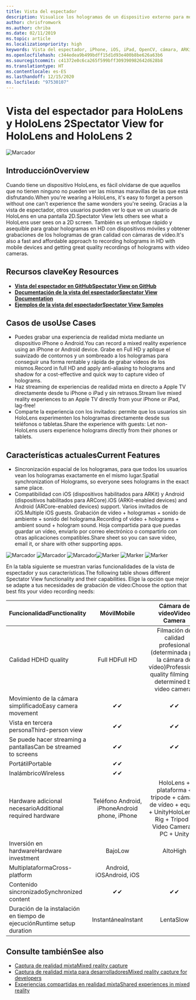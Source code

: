```yaml
---
title: Vista del espectador
description: Visualice los hologramas de un dispositivo externo para mostrar o grabar una experiencia de realidad mixta en una pantalla externa.
author: chrisfromwork
ms.author: chriba
ms.date: 02/11/2019
ms.topic: article
ms.localizationpriority: high
keywords: Vista del espectador, iPhone, iOS, iPad, OpenCV, cámara, ARKit, HoloLens, realidad mixta, MixedRealityToolkit, demo, grabar
ms.openlocfilehash: c344edea9b499bdff15d1d93e400b8be626a63b6
ms.sourcegitcommit: c41372e0c6ca265f599bff309390982642d628b8
ms.translationtype: HT
ms.contentlocale: es-ES
ms.lasthandoff: 12/15/2020
ms.locfileid: "97530107"
---
```

# <a name="spectator-view-for-hololens-and-hololens-2"></a><span data-ttu-id="e1634-104">Vista del espectador para HoloLens y HoloLens 2</span><span class="sxs-lookup"><span data-stu-id="e1634-104">Spectator View for HoloLens and HoloLens 2</span></span>

![Marcador](images/SpecViewPhoneHero.jpg)

## <a name="overview"></a><span data-ttu-id="e1634-106">Introducción</span><span class="sxs-lookup"><span data-stu-id="e1634-106">Overview</span></span>

<span data-ttu-id="e1634-107">Cuando tiene un dispositivo HoloLens, es fácil olvidarse de que aquellos que no tienen ninguno no pueden ver las mismas maravillas de las que está disfrutando.</span><span class="sxs-lookup"><span data-stu-id="e1634-107">When you're wearing a HoloLens, it's easy to forget a person without one can't experience the same wonders you're seeing.</span></span> <span data-ttu-id="e1634-108">Gracias a la vista de espectador, otros usuarios pueden ver lo que ve un usuario de HoloLens en una pantalla 2D.</span><span class="sxs-lookup"><span data-stu-id="e1634-108">Spectator View lets others see what a HoloLens user sees on a 2D screen.</span></span> <span data-ttu-id="e1634-109">También es un enfoque rápido y asequible para grabar hologramas en HD con dispositivos móviles y obtener grabaciones de los hologramas de gran calidad con cámaras de vídeo.</span><span class="sxs-lookup"><span data-stu-id="e1634-109">It's also a fast and affordable approach to recording holograms in HD with mobile devices and getting great quality recordings of holograms with video cameras.</span></span>

## <a name="key-resources"></a><span data-ttu-id="e1634-110">Recursos clave</span><span class="sxs-lookup"><span data-stu-id="e1634-110">Key Resources</span></span>

* [<span data-ttu-id="e1634-111">**Vista del espectador en GitHub**</span><span class="sxs-lookup"><span data-stu-id="e1634-111">**Spectator View on GitHub**</span></span>](https://github.com/microsoft/MixedReality-SpectatorView)
* [<span data-ttu-id="e1634-112">**Documentación de la vista del espectador**</span><span class="sxs-lookup"><span data-stu-id="e1634-112">**Spectator View Documentation**</span></span>](https://microsoft.github.io/MixedReality-SpectatorView/README.html)
* [<span data-ttu-id="e1634-113">**Ejemplos de la vista del espectador**</span><span class="sxs-lookup"><span data-stu-id="e1634-113">**Spectator View Samples**</span></span>](https://github.com/microsoft/MixedReality-SpectatorView/tree/master/samples)

## <a name="use-cases"></a><span data-ttu-id="e1634-114">Casos de uso</span><span class="sxs-lookup"><span data-stu-id="e1634-114">Use Cases</span></span>

* <span data-ttu-id="e1634-115">Puedes grabar una experiencia de realidad mixta mediante un dispositivo iPhone o Android.</span><span class="sxs-lookup"><span data-stu-id="e1634-115">You can record a mixed reality experience using an iPhone or Android device.</span></span> <span data-ttu-id="e1634-116">Grabe en Full HD y aplique el suavizado de contornos y un sombreado a los hologramas para conseguir una forma rentable y rápida de grabar vídeos de los mismos.</span><span class="sxs-lookup"><span data-stu-id="e1634-116">Record in full HD and apply anti-aliasing to holograms and shadow for a cost-effective and quick way to capture video of holograms.</span></span>
* <span data-ttu-id="e1634-117">Haz streaming de experiencias de realidad mixta en directo a Apple TV directamente desde tu iPhone o iPad y sin retrasos.</span><span class="sxs-lookup"><span data-stu-id="e1634-117">Stream live mixed reality experiences to an Apple TV directly from your iPhone or iPad, lag-free!</span></span>
* <span data-ttu-id="e1634-118">Comparte la experiencia con los invitados: permite que los usuarios sin HoloLens experimenten los hologramas directamente desde sus teléfonos o tabletas.</span><span class="sxs-lookup"><span data-stu-id="e1634-118">Share the experience with guests: Let non-HoloLens users experience holograms directly from their phones or tablets.</span></span>

## <a name="current-features"></a><span data-ttu-id="e1634-119">Características actuales</span><span class="sxs-lookup"><span data-stu-id="e1634-119">Current Features</span></span>

* <span data-ttu-id="e1634-120">Sincronización espacial de los hologramas, para que todos los usuarios vean los hologramas exactamente en el mismo lugar.</span><span class="sxs-lookup"><span data-stu-id="e1634-120">Spatial synchronization of Holograms, so everyone sees holograms in the exact same place.</span></span>
* <span data-ttu-id="e1634-121">Compatibilidad con iOS (dispositivos habilitados para ARKit) y Android (dispositivos habilitados para ARCore).</span><span class="sxs-lookup"><span data-stu-id="e1634-121">iOS (ARKit-enabled devices) and Android (ARCore-enabled devices) support.</span></span>
<span data-ttu-id="e1634-122">Varios invitados de iOS.</span><span class="sxs-lookup"><span data-stu-id="e1634-122">Multiple iOS guests.</span></span>
<span data-ttu-id="e1634-123">Grabación de vídeo + hologramas + sonido de ambiente + sonido del holograma.</span><span class="sxs-lookup"><span data-stu-id="e1634-123">Recording of video + holograms + ambient sound + hologram sound.</span></span>
<span data-ttu-id="e1634-124">Hoja compartida para que puedas guardar un vídeo, enviarlo por correo electrónico o compartirlo con otras aplicaciones compatibles.</span><span class="sxs-lookup"><span data-stu-id="e1634-124">Share sheet so you can save video, email it, or share with other supporting apps.</span></span>

<span data-ttu-id="e1634-125">![Marcador](images/SpecViewPhoneDemo.jpg)
![Marcador](images/hololensspectatorview-500px.jpg) ![Marcador](images/spectatorview-300px.png)</span><span class="sxs-lookup"><span data-stu-id="e1634-125">![Marker](images/SpecViewPhoneDemo.jpg)
![Marker](images/hololensspectatorview-500px.jpg) ![Marker](images/spectatorview-300px.png)</span></span>

<span data-ttu-id="e1634-126">En la tabla siguiente se muestran varias funcionalidades de la vista de espectador y sus características.</span><span class="sxs-lookup"><span data-stu-id="e1634-126">The following table shows different Spectator View functionality and their capabilities.</span></span> <span data-ttu-id="e1634-127">Elige la opción que mejor se adapte a tus necesidades de grabación de vídeo:</span><span class="sxs-lookup"><span data-stu-id="e1634-127">Choose the option that best fits your video recording needs:</span></span>

|      <span data-ttu-id="e1634-128">Funcionalidad</span><span class="sxs-lookup"><span data-stu-id="e1634-128">Functionality</span></span>                                | <span data-ttu-id="e1634-129">Móvil</span><span class="sxs-lookup"><span data-stu-id="e1634-129">Mobile</span></span>                  |                    <span data-ttu-id="e1634-130">Cámara de vídeo</span><span class="sxs-lookup"><span data-stu-id="e1634-130">Video Camera</span></span>              |
|--------------------------------------|:-----------------------:|:-------------------------------------------:|
| <span data-ttu-id="e1634-131">Calidad HD</span><span class="sxs-lookup"><span data-stu-id="e1634-131">HD quality</span></span>                           |         <span data-ttu-id="e1634-132">Full HD</span><span class="sxs-lookup"><span data-stu-id="e1634-132">Full HD</span></span>         |        <span data-ttu-id="e1634-133">Filmación de calidad profesional (determinada por la cámara de vídeo)</span><span class="sxs-lookup"><span data-stu-id="e1634-133">Professional quality filming (as determined by video camera)</span></span>      |
| <span data-ttu-id="e1634-134">Movimiento de la cámara simplificado</span><span class="sxs-lookup"><span data-stu-id="e1634-134">Easy camera movement</span></span>                 |            <span data-ttu-id="e1634-135">✔</span><span class="sxs-lookup"><span data-stu-id="e1634-135">✔</span></span>            |                      <span data-ttu-id="e1634-136">✔</span><span class="sxs-lookup"><span data-stu-id="e1634-136">✔</span></span>                      |
| <span data-ttu-id="e1634-137">Vista en tercera persona</span><span class="sxs-lookup"><span data-stu-id="e1634-137">Third-person view</span></span>                    |            <span data-ttu-id="e1634-138">✔</span><span class="sxs-lookup"><span data-stu-id="e1634-138">✔</span></span>            |                      <span data-ttu-id="e1634-139">✔</span><span class="sxs-lookup"><span data-stu-id="e1634-139">✔</span></span>                      |
| <span data-ttu-id="e1634-140">Se puede hacer streaming a pantallas</span><span class="sxs-lookup"><span data-stu-id="e1634-140">Can be streamed to screens</span></span>           |            <span data-ttu-id="e1634-141">✔</span><span class="sxs-lookup"><span data-stu-id="e1634-141">✔</span></span>            |                      <span data-ttu-id="e1634-142">✔</span><span class="sxs-lookup"><span data-stu-id="e1634-142">✔</span></span>                      |
| <span data-ttu-id="e1634-143">Portátil</span><span class="sxs-lookup"><span data-stu-id="e1634-143">Portable</span></span>                             |            <span data-ttu-id="e1634-144">✔</span><span class="sxs-lookup"><span data-stu-id="e1634-144">✔</span></span>            |                                             |
| <span data-ttu-id="e1634-145">Inalámbrico</span><span class="sxs-lookup"><span data-stu-id="e1634-145">Wireless</span></span>                             |            <span data-ttu-id="e1634-146">✔</span><span class="sxs-lookup"><span data-stu-id="e1634-146">✔</span></span>            |                                             |
| <span data-ttu-id="e1634-147">Hardware adicional necesario</span><span class="sxs-lookup"><span data-stu-id="e1634-147">Additional required hardware</span></span>         |     <span data-ttu-id="e1634-148">Teléfono Android, iPhone</span><span class="sxs-lookup"><span data-stu-id="e1634-148">Android phone, iPhone</span></span>    | <span data-ttu-id="e1634-149">HoloLens + plataforma + trípode + cámara de vídeo + equipo + Unity</span><span class="sxs-lookup"><span data-stu-id="e1634-149">HoloLens + Rig + Tripod + Video Camera + PC + Unity</span></span> |
| <span data-ttu-id="e1634-150">Inversión en hardware</span><span class="sxs-lookup"><span data-stu-id="e1634-150">Hardware investment</span></span>                  |           <span data-ttu-id="e1634-151">Bajo</span><span class="sxs-lookup"><span data-stu-id="e1634-151">Low</span></span>            |                     <span data-ttu-id="e1634-152">Alto</span><span class="sxs-lookup"><span data-stu-id="e1634-152">High</span></span>                    |
| <span data-ttu-id="e1634-153">Multiplataforma</span><span class="sxs-lookup"><span data-stu-id="e1634-153">Cross-platform</span></span>                       |           <span data-ttu-id="e1634-154">Android, iOS</span><span class="sxs-lookup"><span data-stu-id="e1634-154">Android, iOS</span></span>   |                                             |
| <span data-ttu-id="e1634-155">Contenido sincronizado</span><span class="sxs-lookup"><span data-stu-id="e1634-155">Synchronized content</span></span>                 |            <span data-ttu-id="e1634-156">✔</span><span class="sxs-lookup"><span data-stu-id="e1634-156">✔</span></span>            |                      <span data-ttu-id="e1634-157">✔</span><span class="sxs-lookup"><span data-stu-id="e1634-157">✔</span></span>                      |
| <span data-ttu-id="e1634-158">Duración de la instalación en tiempo de ejecución</span><span class="sxs-lookup"><span data-stu-id="e1634-158">Runtime setup duration</span></span>               |         <span data-ttu-id="e1634-159">Instantánea</span><span class="sxs-lookup"><span data-stu-id="e1634-159">Instant</span></span>          |                     <span data-ttu-id="e1634-160">Lenta</span><span class="sxs-lookup"><span data-stu-id="e1634-160">Slow</span></span>                    |
## <a name="see-also"></a><span data-ttu-id="e1634-161">Consulte también</span><span class="sxs-lookup"><span data-stu-id="e1634-161">See also</span></span>

* [<span data-ttu-id="e1634-162">Captura de realidad mixta</span><span class="sxs-lookup"><span data-stu-id="e1634-162">Mixed reality capture</span></span>](../../mixed-reality-capture.md) 
* [<span data-ttu-id="e1634-163">Captura de realidad mixta para desarrolladores</span><span class="sxs-lookup"><span data-stu-id="e1634-163">Mixed reality capture for developers</span></span>](mixed-reality-capture-for-developers.md)
* [<span data-ttu-id="e1634-164">Experiencias compartidas en realidad mixta</span><span class="sxs-lookup"><span data-stu-id="e1634-164">Shared experiences in mixed reality</span></span>](shared-experiences-in-mixed-reality.md)
